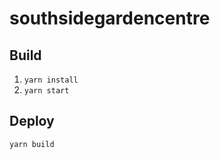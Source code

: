 # southsidegardencentre

## Build

1. ```yarn install```
2. ```yarn start```

## Deploy

```yarn build```
